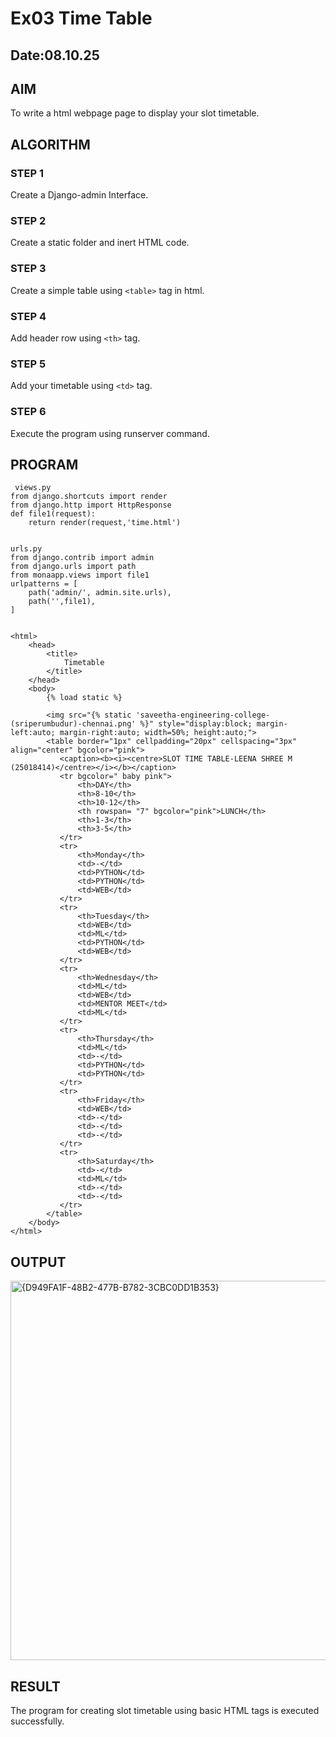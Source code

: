 # Ex03 Time Table
## Date:08.10.25

## AIM
To write a html webpage page to display your slot timetable.

## ALGORITHM
### STEP 1
Create a Django-admin Interface.

### STEP 2
Create a static folder and inert HTML code.

### STEP 3
Create a simple table using ```<table>``` tag in html.

### STEP 4
Add header row using ```<th>``` tag.

### STEP 5
Add your timetable using ```<td>``` tag.

### STEP 6
Execute the program using runserver command.

## PROGRAM
```
 views.py
from django.shortcuts import render
from django.http import HttpResponse
def file1(request):
    return render(request,'time.html')


urls.py
from django.contrib import admin
from django.urls import path
from monaapp.views import file1
urlpatterns = [
    path('admin/', admin.site.urls),
    path('',file1),
]


<html>
    <head>
        <title>
            Timetable
        </title>
    </head>
    <body>
        {% load static %}

        <img src="{% static 'saveetha-engineering-college-(sriperumbudur)-chennai.png' %}" style="display:block; margin-left:auto; margin-right:auto; width=50%; height:auto;">
        <table border="1px" cellpadding="20px" cellspacing="3px" align="center" bgcolor="pink">
           <caption><b><i><centre>SLOT TIME TABLE-LEENA SHREE M (25018414)</centre></i></b></caption>
           <tr bgcolor=" baby pink">
               <th>DAY</th>
               <th>8-10</th> 
               <th>10-12</th>
               <th rowspan= "7" bgcolor="pink">LUNCH</th>
               <th>1-3</th>
               <th>3-5</th>
           </tr>
           <tr>
               <th>Monday</th>
               <td>-</td>
               <td>PYTHON</td>
               <td>PYTHON</td>
               <td>WEB</td>
           </tr>
           <tr>
               <th>Tuesday</th>
               <td>WEB</td>
               <td>ML</td>
               <td>PYTHON</td>
               <td>WEB</td>
           </tr>
           <tr>
               <th>Wednesday</th>
               <td>ML</td>
               <td>WEB</td>
               <td>MENTOR MEET</td>
               <td>ML</td>
           </tr>
           <tr>
               <th>Thursday</th>
               <td>ML</td>
               <td>-</td>
               <td>PYTHON</td>
               <td>PYTHON</td>
           </tr>
           <tr>
               <th>Friday</th>
               <td>WEB</td>
               <td>-</td>
               <td>-</td>
               <td>-</td>
           </tr>
           <tr>
               <th>Saturday</th>
               <td>-</td>
               <td>ML</td>
               <td>-</td>
               <td>-</td>
           </tr>
        </table>
    </body>
</html>
```
## OUTPUT

<img width="969" height="607" alt="{D949FA1F-48B2-477B-B782-3CBC0DD1B353}" src="https://github.com/user-attachments/assets/ca1c96ea-8bcb-4426-8c47-91b07d1759df" />

## RESULT
The program for creating slot timetable using basic HTML tags is executed successfully.

